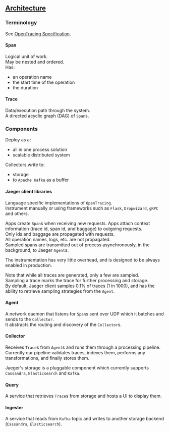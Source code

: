 ## [Architecture](https://www.jaegertracing.io/docs/1.16/architecture/)

### Terminology

See [OpenTracing Specification](https://github.com/opentracing/specification/blob/master/specification.md).  

#### Span

Logical unit of work.  
May be nested and ordered.  
Has:
* an operation name
* the start time of the operation
* the duration

#### Trace

Data/execution path through the system.  
A directed acyclic graph (DAG) of `Span`s.  

### Components

Deploy as a:
* all in one process solution
* scalable distributed system

Collectors write to:
* storage
* to `Apache Kafka` as a buffer

#### Jaeger client libraries

Language specific implementations of `OpenTracing`.  
Instrument manually or using frameworks such as `Flask`, `Dropwizard`, `gRPC` and others.  

Apps create `Span`s when receiving new requests.
Apps attach context information (trace id, span id, and baggage) to outgoing requests.  
Only ids and baggage are propagated with requests.  
All operation names, logs, etc. are not propagated.  
Sampled spans are transmitted out of process asynchronously, in the background, to Jaeger `Agent`s.  

The instrumentation has very little overhead, and is designed to be always enabled in production.  

Note that while all traces are generated, only a few are sampled.  
Sampling a trace marks the trace for further processing and storage.  
By default, Jaeger client samples 0.1% of traces (1 in 1000), and has the ability to retrieve sampling strategies from the `Agent`.  

#### Agent

A network daemon that listens for `Span`s sent over UDP which it batches and sends to the `Collector`.  
It abstracts the routing and discovery of the `Collector`s.  

#### Collector

Receives `Trace`s from `Agent`s and runs them through a processing pipeline. Currently our pipeline validates traces, indexes them, performs any transformations, and finally stores them.  

Jaeger's storage is a pluggable component which currently supports `Cassandra`, `Elasticsearch` and `Kafka`.

#### Query

A service that retrieves `Trace`s from storage and hosts a UI to display them.  

#### Ingester

A service that reads from `Kafka` topic and writes to another storage backend (`Cassandra`, `Elasticsearch`).  
